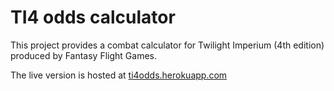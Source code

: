 # TI4 odds calculator
This project provides a combat calculator for Twilight Imperium (4th edition) produced by Fantasy Flight Games.

The live version is hosted at [ti4odds.herokuapp.com](ti4odds.herokuapp.com)
